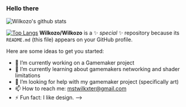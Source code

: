### Hello there

![Wilkozo's github stats](https://github-readme-stats.vercel.app/api?username=Wilkozo&show_icons=true&theme=blue-green)


[![Top Langs](https://github-readme-stats.vercel.app/api/top-langs/?username=Wilkozo&layout=compact)](https://github.com/Wilkozo/github-readme-stats)
**Wilkozo/Wilkozo** is a ✨ _special_ ✨ repository because its `README.md` (this file) appears on your GitHub profile.

Here are some ideas to get you started:

- 🔭 I’m currently working on a Gamemaker project
- 🌱 I’m currently learning about gamemakers networking and shader limitations
- 🤔 I’m looking for help with my gamemaker project (specifically art)
- 📫 How to reach me: mstwilkxter@gmail.com
- ⚡ Fun fact: I like design.
-->
